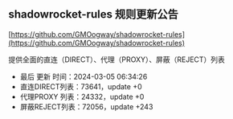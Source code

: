 ## shadowrocket-rules 规则更新公告

[https://github.com/GMOogway/shadowrocket-rules](https://github.com/GMOogway/shadowrocket-rules)

提供全面的直连（DIRECT）、代理（PROXY）、屏蔽（REJECT）列表
- 最后 更新 时间：2024-03-05 06:34:26
- 直连DIRECT列表：73641，update +0
- 代理PROXY 列表：24332，update +0
- 屏蔽REJECT列表：72056，update +243